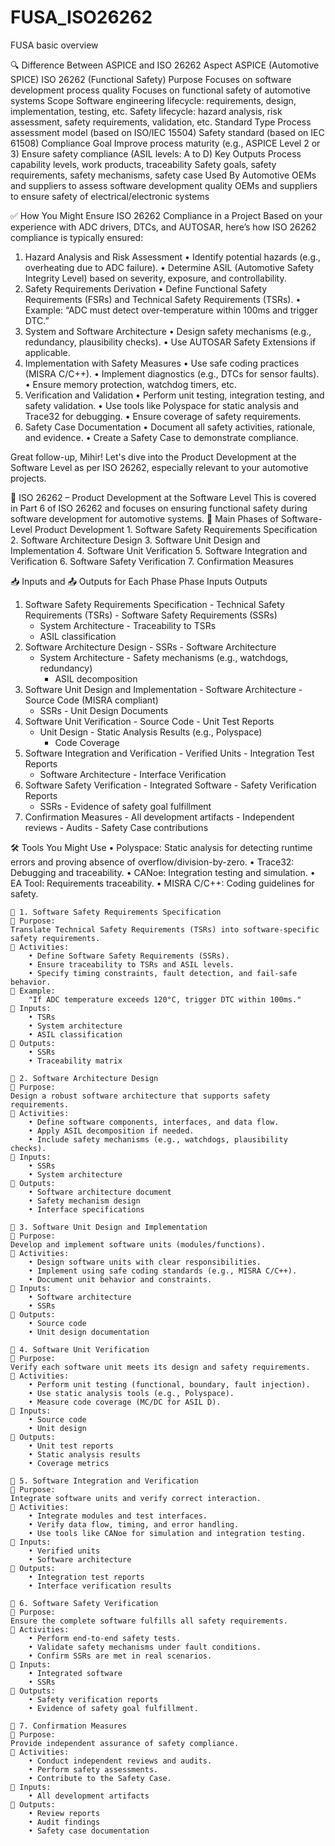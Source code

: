 # FUSA_ISO26262
FUSA basic overview

🔍 Difference Between ASPICE and ISO 26262
Aspect	ASPICE (Automotive SPICE)	ISO 26262 (Functional Safety)
Purpose	Focuses on software development process quality	Focuses on functional safety of automotive systems
Scope	Software engineering lifecycle: requirements, design, implementation, testing, etc.	Safety lifecycle: hazard analysis, risk assessment, safety requirements, validation, etc.
Standard Type	Process assessment model (based on ISO/IEC 15504)	Safety standard (based on IEC 61508)
Compliance Goal	Improve process maturity (e.g., ASPICE Level 2 or 3)	Ensure safety compliance (ASIL levels: A to D)
Key Outputs	Process capability levels, work products, traceability	Safety goals, safety requirements, safety mechanisms, safety case
Used By	Automotive OEMs and suppliers to assess software development quality	OEMs and suppliers to ensure safety of electrical/electronic systems

✅ How You Might Ensure ISO 26262 Compliance in a Project
Based on your experience with ADC drivers, DTCs, and AUTOSAR, here’s how ISO 26262 compliance is typically ensured:
1. Hazard Analysis and Risk Assessment
	• Identify potential hazards (e.g., overheating due to ADC failure).
	• Determine ASIL (Automotive Safety Integrity Level) based on severity, exposure, and controllability.
2. Safety Requirements Derivation
	• Define Functional Safety Requirements (FSRs) and Technical Safety Requirements (TSRs).
	• Example: “ADC must detect over-temperature within 100ms and trigger DTC.”
3. System and Software Architecture
	• Design safety mechanisms (e.g., redundancy, plausibility checks).
	• Use AUTOSAR Safety Extensions if applicable.
4. Implementation with Safety Measures
	• Use safe coding practices (MISRA C/C++).
	• Implement diagnostics (e.g., DTCs for sensor faults).
	• Ensure memory protection, watchdog timers, etc.
5. Verification and Validation
	• Perform unit testing, integration testing, and safety validation.
	• Use tools like Polyspace for static analysis and Trace32 for debugging.
	• Ensure coverage of safety requirements.
6. Safety Case Documentation
	• Document all safety activities, rationale, and evidence.
	• Create a Safety Case to demonstrate compliance.


Great follow-up, Mihir! Let's dive into the Product Development at the Software Level as per ISO 26262, especially relevant to your automotive projects.

🚗 ISO 26262 – Product Development at the Software Level
This is covered in Part 6 of ISO 26262 and focuses on ensuring functional safety during software development for automotive systems.
🔄 Main Phases of Software-Level Product Development
	1. Software Safety Requirements Specification
	2. Software Architecture Design
	3. Software Unit Design and Implementation
	4. Software Unit Verification
	5. Software Integration and Verification
	6. Software Safety Verification
	7. Confirmation Measures

📥 Inputs and 📤 Outputs for Each Phase
Phase	Inputs	Outputs
1. Software Safety Requirements Specification	- Technical Safety Requirements (TSRs)	- Software Safety Requirements (SSRs)
	- System Architecture	- Traceability to TSRs
	- ASIL classification
2. Software Architecture Design	- SSRs	- Software Architecture
	- System Architecture	- Safety mechanisms (e.g., watchdogs, redundancy)
		- ASIL decomposition
3. Software Unit Design and Implementation	- Software Architecture	- Source Code (MISRA compliant)
	- SSRs	- Unit Design Documents
4. Software Unit Verification	- Source Code	- Unit Test Reports
	- Unit Design	- Static Analysis Results (e.g., Polyspace)
		- Code Coverage
5. Software Integration and Verification	- Verified Units	- Integration Test Reports
	- Software Architecture	- Interface Verification
6. Software Safety Verification	- Integrated Software	- Safety Verification Reports
	- SSRs	- Evidence of safety goal fulfillment
7. Confirmation Measures	- All development artifacts	- Independent reviews
		- Audits
		- Safety Case contributions

🛠️ Tools You Might Use
	• Polyspace: Static analysis for detecting runtime errors and proving absence of overflow/division-by-zero.
	• Trace32: Debugging and traceability.
	• CANoe: Integration testing and simulation.
	• EA Tool: Requirements traceability.
	• MISRA C/C++: Coding guidelines for safety.

	
	🧩 1. Software Safety Requirements Specification
	🔹 Purpose:
	Translate Technical Safety Requirements (TSRs) into software-specific safety requirements.
	🔹 Activities:
		• Define Software Safety Requirements (SSRs).
		• Ensure traceability to TSRs and ASIL levels.
		• Specify timing constraints, fault detection, and fail-safe behavior.
	🔹 Example:
		"If ADC temperature exceeds 120°C, trigger DTC within 100ms."
	🔹 Inputs:
		• TSRs
		• System architecture
		• ASIL classification
	🔹 Outputs:
		• SSRs
		• Traceability matrix
	
	🧩 2. Software Architecture Design
	🔹 Purpose:
	Design a robust software architecture that supports safety requirements.
	🔹 Activities:
		• Define software components, interfaces, and data flow.
		• Apply ASIL decomposition if needed.
		• Include safety mechanisms (e.g., watchdogs, plausibility checks).
	🔹 Inputs:
		• SSRs
		• System architecture
	🔹 Outputs:
		• Software architecture document
		• Safety mechanism design
		• Interface specifications
	
	🧩 3. Software Unit Design and Implementation
	🔹 Purpose:
	Develop and implement software units (modules/functions).
	🔹 Activities:
		• Design software units with clear responsibilities.
		• Implement using safe coding standards (e.g., MISRA C/C++).
		• Document unit behavior and constraints.
	🔹 Inputs:
		• Software architecture
		• SSRs
	🔹 Outputs:
		• Source code
		• Unit design documentation
	
	🧩 4. Software Unit Verification
	🔹 Purpose:
	Verify each software unit meets its design and safety requirements.
	🔹 Activities:
		• Perform unit testing (functional, boundary, fault injection).
		• Use static analysis tools (e.g., Polyspace).
		• Measure code coverage (MC/DC for ASIL D).
	🔹 Inputs:
		• Source code
		• Unit design
	🔹 Outputs:
		• Unit test reports
		• Static analysis results
		• Coverage metrics
	
	🧩 5. Software Integration and Verification
	🔹 Purpose:
	Integrate software units and verify correct interaction.
	🔹 Activities:
		• Integrate modules and test interfaces.
		• Verify data flow, timing, and error handling.
		• Use tools like CANoe for simulation and integration testing.
	🔹 Inputs:
		• Verified units
		• Software architecture
	🔹 Outputs:
		• Integration test reports
		• Interface verification results
	
	🧩 6. Software Safety Verification
	🔹 Purpose:
	Ensure the complete software fulfills all safety requirements.
	🔹 Activities:
		• Perform end-to-end safety tests.
		• Validate safety mechanisms under fault conditions.
		• Confirm SSRs are met in real scenarios.
	🔹 Inputs:
		• Integrated software
		• SSRs
	🔹 Outputs:
		• Safety verification reports
		• Evidence of safety goal fulfillment.
	
	🧩 7. Confirmation Measures
	🔹 Purpose:
	Provide independent assurance of safety compliance.
	🔹 Activities:
		• Conduct independent reviews and audits.
		• Perform safety assessments.
		• Contribute to the Safety Case.
	🔹 Inputs:
		• All development artifacts
	🔹 Outputs:
		• Review reports
		• Audit findings
		• Safety case documentation
    


